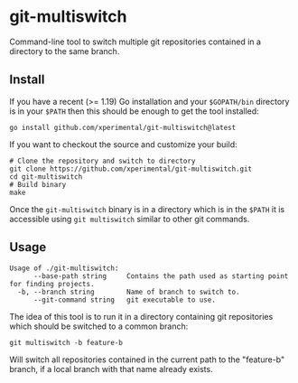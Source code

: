 # git-multiswitch

Command-line tool to switch multiple git repositories contained in a directory to the same branch.

## Install

If you have a recent (>= 1.19) Go installation and your `$GOPATH/bin` directory is in your `$PATH` then this should be enough to get the tool installed:

```shell
go install github.com/xperimental/git-multiswitch@latest
```

If you want to checkout the source and customize your build:

```shell
# Clone the repository and switch to directory
git clone https://github.com/xperimental/git-multiswitch.git
cd git-multiswitch
# Build binary
make
```

Once the `git-multiswitch` binary is in a directory which is in the `$PATH` it is accessible using `git multiswitch` similar to other git commands.

## Usage

```plain
Usage of ./git-multiswitch:
      --base-path string     Contains the path used as starting point for finding projects.
  -b, --branch string        Name of branch to switch to.
      --git-command string   git executable to use.
```

The idea of this tool is to run it in a directory containing git repositories which should be switched to a common branch:

```shell
git multiswitch -b feature-b
```

Will switch all repositories contained in the current path to the "feature-b" branch, if a local branch with that name already exists.
